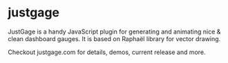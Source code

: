 justgage
========

JustGage is a handy JavaScript plugin for generating and animating nice &amp; clean dashboard gauges. It is based on Raphaël library for vector drawing.

Checkout justgage.com for details, demos, current release and more.